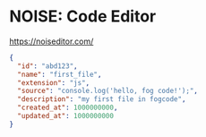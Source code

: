 # NOISE: Code Editor

https://noiseditor.com/

```json
{
  "id": "abd123",
  "name": "first_file",
  "extension": "js",
  "source": "console.log('hello, fog code!');",
  "description": "my first file in fogcode",
  "created_at": 1000000000,
  "updated_at": 1000000000
}
```
